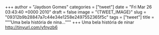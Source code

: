 
+++
author = "Jaydson Gomes"
categories = ["tweet"]
date = "Fri Mar 26 03:43:40 +0000 2010"
draft = false
image = "{TWEET_IMAGE}"
slug = "09312b9b28847a7c44e34e1258e2497552365f5c"
tags = ["tweet"]
title = """Uma bela história de nina..."""
+++
Uma bela história de ninar http://tinyurl.com/yfnyzb6
